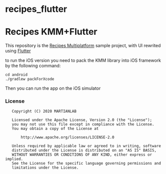 # recipes_flutter

Recipes KMM+Flutter
=====================

This repository is the [Recipes Multiplatform](https://github.com/topinambur/recipes_multiplatform) sample project, with UI rewrited using [Flutter](https://flutter.dev)

to run the iOS version you need to pack the KMM library into iOS framework by the following command:
```
cd android
./gradlew packForXcode
```

Then you can run the app on the iOS simulator


### License
```
   Copyright (C) 2020 MARTIANLAB

   Licensed under the Apache License, Version 2.0 (the "License");
   you may not use this file except in compliance with the License.
   You may obtain a copy of the License at

       http://www.apache.org/licenses/LICENSE-2.0

   Unless required by applicable law or agreed to in writing, software
   distributed under the License is distributed on an "AS IS" BASIS,
   WITHOUT WARRANTIES OR CONDITIONS OF ANY KIND, either express or implied.
   See the License for the specific language governing permissions and
   limitations under the License.
```
